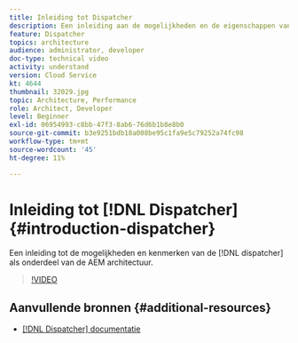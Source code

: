 ```yaml
---
title: Inleiding tot Dispatcher
description: Een inleiding aan de mogelijkheden en de eigenschappen van de verzender als deel van de AEM architectuur.
feature: Dispatcher
topics: architecture
audience: administrator, developer
doc-type: technical video
activity: understand
version: Cloud Service
kt: 4644
thumbnail: 32029.jpg
topic: Architecture, Performance
role: Architect, Developer
level: Beginner
exl-id: 06954993-c8bb-47f3-8ab6-76d6b1b8e8b0
source-git-commit: b3e9251bdb18a008be95c1fa9e5c79252a74fc98
workflow-type: tm+mt
source-wordcount: '45'
ht-degree: 11%

---
```


# Inleiding tot [!DNL Dispatcher] {#introduction-dispatcher}

Een inleiding tot de mogelijkheden en kenmerken van de [!DNL dispatcher] als onderdeel van de AEM architectuur.

>[!VIDEO](https://video.tv.adobe.com/v/32029?quality=12&learn=on)

## Aanvullende bronnen {#additional-resources}

* [[!DNL Dispatcher] documentatie](https://experienceleague.adobe.com/docs/experience-manager-dispatcher/using/dispatcher.html)
